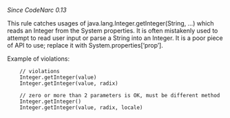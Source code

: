 *Since CodeNarc 0.13*

This rule catches usages of java.lang.Integer.getInteger(String, …)
which reads an Integer from the System properties. It is often
mistakenly used to attempt to read user input or parse a String into an
Integer. It is a poor piece of API to use; replace it with
System.properties\[‘prop’\].

Example of violations:

        // violations
        Integer.getInteger(value)
        Integer.getInteger(value, radix)

        // zero or more than 2 parameters is OK, must be different method
        Integer.getInteger()
        Integer.getInteger(value, radix, locale)
